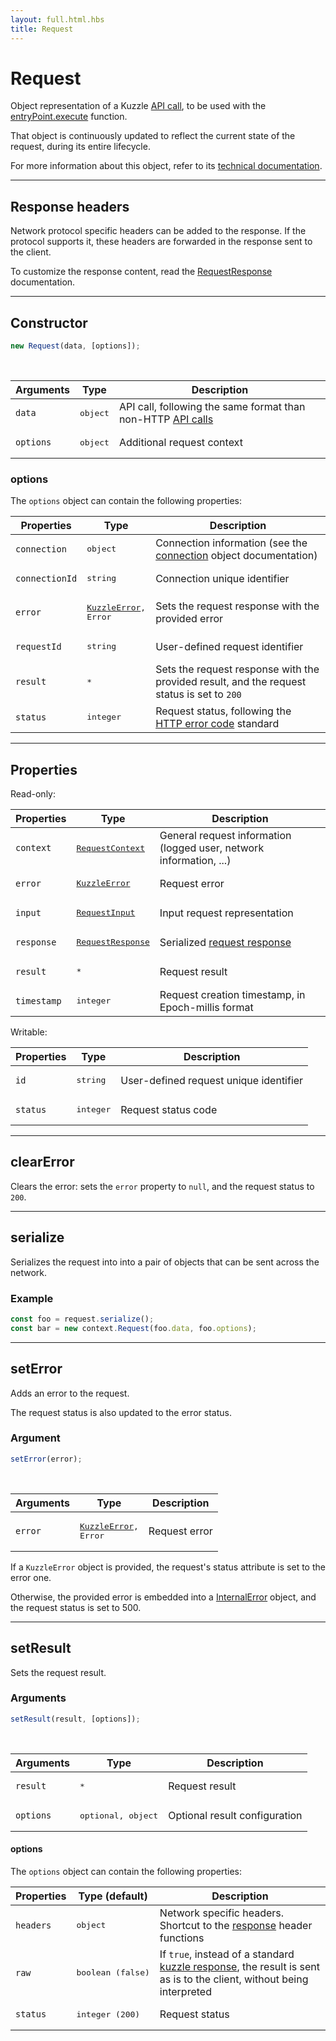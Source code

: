 ```yaml
---
layout: full.html.hbs
title: Request
---
```


# Request

<SinceBadge version="1.0.0" />

Object representation of a Kuzzle [API call](/api/1/essentials/query-syntax), to be used with the [entryPoint.execute](/protocols/1/entrypoint/execute) function.

That object is continuously updated to reflect the current state of the request, during its entire lifecycle.

For more information about this object, refer to its [technical documentation](https://github.com/kuzzleio/kuzzle-common-objects/blob/master/README.md#request).

---

## Response headers

Network protocol specific headers can be added to the response. If the protocol supports it, these headers are forwarded in the response sent to the client.

To customize the response content, read the [RequestResponse](https://github.com/kuzzleio/kuzzle-common-objects#requestresponse) documentation.

---

## Constructor

```js
new Request(data, [options]);
```

<br/>

| Arguments | Type              | Description                                                                                   |
| --------- | ----------------- | --------------------------------------------------------------------------------------------- |
| `data`    | <pre>object</pre> | API call, following the same format than non-HTTP [API calls](/api/1/essentials/query-syntax) |
| `options` | <pre>object</pre> | Additional request context                                                                    |

### options

The `options` object can contain the following properties:

| Properties     | Type                                                                      | Description                                                                                                                                                                                                                |
| -------------- | ------------------------------------------------------------------------- | -------------------------------------------------------------------------------------------------------------------------------------------------------------------------------------------------------------------------- |
| `connection`   | <pre>object</pre>                                                         | <SinceBadge version="1.4.1" /> Connection information (see the <a href=https://github.com/kuzzleio/kuzzle-common-objects/blob/master/README.md#requestcontextconnection-object-format>connection</a> object documentation) |
| `connectionId` | <pre>string</pre>                                                         | <DeprecatedBadge version="1.4.1" /> Connection unique identifier                                                                                                                                                           |
| `error`        | <pre><a href=/protocols/1/context/errors>KuzzleError</a>,<br/>Error</pre> | Sets the request response with the provided error                                                                                                                                                                          |
| `requestId`    | <pre>string</pre>                                                         | User-defined request identifier                                                                                                                                                                                            |
| `result`       | <pre>\*</pre>                                                             | Sets the request response with the provided result, and the request status is set to `200`                                                                                                                                 |
| `status`       | <pre>integer</pre>                                                        | Request status, following the [HTTP error code](https://en.wikipedia.org/wiki/List_of_HTTP_status_codes) standard                                                                                                          |

---

## Properties

Read-only:

| Properties  | Type                                                                                                                               | Description                                                         |
| ----------- | ---------------------------------------------------------------------------------------------------------------------------------- | ------------------------------------------------------------------- |
| `context`   | <pre><a href=https://github.com/kuzzleio/kuzzle-common-objects/blob/master/README.md#modelsrequestcontext>RequestContext</a></pre> | General request information (logged user, network information, ...) |
| `error`     | <pre><a href=/protocols/1/context/errors>KuzzleError</a></pre>                                                                     | Request error                                                       |
| `input`     | <pre><a href=https://github.com/kuzzleio/kuzzle-common-objects/blob/master/README.md#modelsrequestinput>RequestInput</a></pre>     | Input request representation                                        |
| `response`  | <pre><a href=https://github.com/kuzzleio/kuzzle-common-objects#requestresponse>RequestResponse</a></pre>                           | Serialized [request response](/api/1/essentials/kuzzle-response)    |
| `result`    | <pre>\*</pre>                                                                                                                      | Request result                                                      |
| `timestamp` | <pre>integer</pre>                                                                                                                 | Request creation timestamp, in Epoch-millis format                  |

Writable:

| Properties | Type               | Description                            |
| ---------- | ------------------ | -------------------------------------- |
| `id`       | <pre>string</pre>  | User-defined request unique identifier |
| `status`   | <pre>integer</pre> | Request status code                    |

---

## clearError

<SinceBadge version="1.0.0" />

Clears the error: sets the `error` property to `null`, and the request status to `200`.

---

## serialize

<SinceBadge version="1.0.0" />

Serializes the request into into a pair of objects that can be sent across the network.

### Example

```js
const foo = request.serialize();
const bar = new context.Request(foo.data, foo.options);
```

---

## setError

<SinceBadge version="1.0.0" />

Adds an error to the request.

The request status is also updated to the error status.

### Argument

```js
setError(error);
```

<br/>

| Arguments | Type                                                                  | Description   |
| --------- | --------------------------------------------------------------------- | ------------- |
| `error`   | <pre><a href=/protocols/1/context/errors>KuzzleError</a>, Error</pre> | Request error |

If a `KuzzleError` object is provided, the request's status attribute is set to the error one.

Otherwise, the provided error is embedded into a [InternalError](/protocols/1/context/errors/#internalerror-default) object, and the request status is set to 500.

---

## setResult

<SinceBadge version="1.0.0" />

Sets the request result.

### Arguments

```js
setResult(result, [options]);
```

<br/>

| Arguments | Type                        | Description                   |
| --------- | --------------------------- | ----------------------------- |
| `result`  | <pre>\*</pre>               | Request result                |
| `options` | <pre>optional, object</pre> | Optional result configuration |

#### options

The `options` object can contain the following properties:

| Properties | Type (default)             | Description                                                                                                                                              |
| ---------- | -------------------------- | -------------------------------------------------------------------------------------------------------------------------------------------------------- |
| `headers`  | <pre>object</pre>          | Network specific headers. Shortcut to the [response](https://github.com/kuzzleio/kuzzle-common-objects#requestresponse) header functions                 |
| `raw`      | <pre>boolean (false)</pre> | If `true`, instead of a standard [kuzzle response](/api/1/essentials/kuzzle-response), the result is sent as is to the client, without being interpreted |
| `status`   | <pre>integer (200)</pre>   | Request status                                                                                                                                           |
